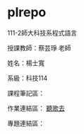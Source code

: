 # plrepo

111-2師大科技系程式語言

授課教師：蔡芸琤 老師

姓名：楊士寬

系級：科技114

課程筆記區：

作業連結區：
<a href="https://youtu.be/o22tvGqCz_A" target="_blank">聽歌去</a>

專題連結區：
